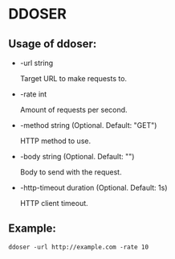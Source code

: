# DDOSER

## Usage of ddoser:

- -url string

  Target URL to make requests to.

- -rate int

  Amount of requests per second.

- -method string (Optional. Default: "GET")

  HTTP method to use.

- -body string (Optional. Default: "")

  Body to send with the request.

- -http-timeout duration (Optional. Default: 1s)

  HTTP client timeout.

## Example:

```
ddoser -url http://example.com -rate 10
```
